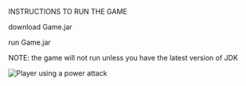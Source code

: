 INSTRUCTIONS TO RUN THE GAME

download Game.jar

run Game.jar

NOTE: the game will not run unless you have the latest version of JDK


![Player using a power attack](https://i.imgur.com/BMmY6H9.gif)
